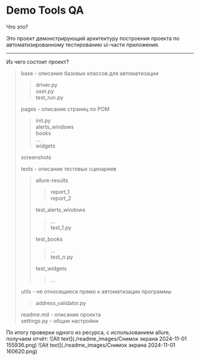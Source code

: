 # Demo Tools QA
Что это? 

Это проект демонстрирующий архитектуру построения проекта по автоматизированному тестированию ui-части приложения.

---
Из чего состоит проект?



> base - описание базовых классов для автоматизации
> > driver.py  
> > user.py  
> > test_run.py
> 
> pages - описание страниц по POM
> > init.py   
> > alerts_windows  
> > books  
> > ...  
> > widgets
> 
> screenshots  
> >  
> >
> tests - описание тестовых сценариев  
> > allure-results 
> > > report_1  
> > > report_2  
> >
> > test_alerts_windows
> > > ...  
> > > test_1.py  
> >
> > test_books
> > > ...  
> > > test_n.py  
> >
> > test_widgets  
> > > ...
>
> utils - не относящиеся прямо к автоматизации программы  
> > address_validator.py 
> 
> readme.md - описание проекта  
> settings.py - общие настройки

По итогу проверки одного из ресурса, с использованием allure, получаем отчёт:
![Alt text](./readme_images/Снимок экрана 2024-11-01 155936.png)
![Alt text](./readme_images/Снимок экрана 2024-11-01 160620.png)